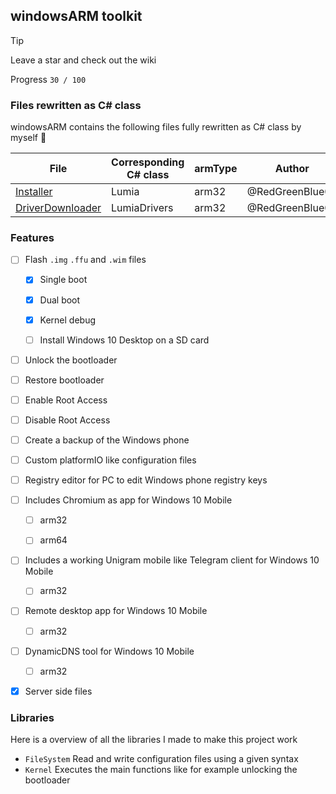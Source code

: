## windowsARM toolkit

> [!TIP]
> Leave a star and check out the wiki

Progress `30 / 100`

### Files rewritten as C# class

windowsARM contains the following files fully rewritten as C# class by myself 🖤

| File | Corresponding C# class | armType | Author |
| --- | --- | --- | --- |
| [Installer](https://github.com/RedGreenBlue09/WFAv7_Installer/blob/master/Installer.cmd) | Lumia | arm32 | @RedGreenBlue09 |
| [DriverDownloader](https://github.com/RedGreenBlue09/WFAv7_Installer/blob/master/Driver%20Downloader.cmd) | LumiaDrivers | arm32 | @RedGreenBlue09 |

### Features

- [ ] Flash `.img` `.ffu` and `.wim` files

  - [x] Single boot
    
  - [x] Dual boot
    
  - [x] Kernel debug
    
  - [ ] Install Windows 10 Desktop on a SD card
    
- [ ] Unlock the bootloader

- [ ] Restore bootloader

- [ ] Enable Root Access

- [ ] Disable Root Access

- [ ] Create a backup of the Windows phone

- [ ] Custom platformIO like configuration files

- [ ] Registry editor for PC to edit Windows phone registry keys

- [ ] Includes Chromium as app for Windows 10 Mobile

  - [ ] arm32

  - [ ] arm64
    
- [ ] Includes a working Unigram mobile like Telegram client for Windows 10 Mobile

  - [ ] arm32
    
- [ ] Remote desktop app for Windows 10 Mobile

  - [ ] arm32
    
- [ ] DynamicDNS tool for Windows 10 Mobile

  - [ ] arm32
    
- [x] Server side files

### Libraries

Here is a overview of all the libraries I made to make this project work

- `FileSystem` Read and write configuration files using a given syntax
- `Kernel` Executes the main functions like for example unlocking the bootloader
